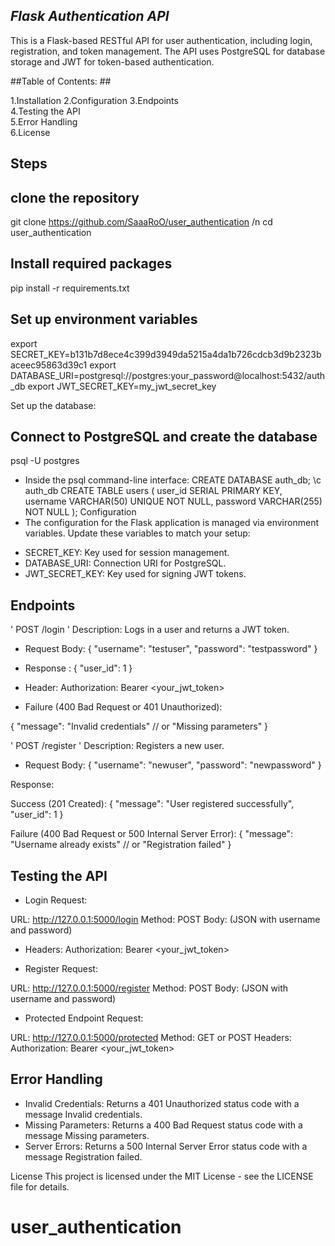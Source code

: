 ## *Flask Authentication API*

This is a Flask-based RESTful API for user authentication, including login, registration, and token management. The API uses PostgreSQL for database storage and JWT for token-based authentication.

##Table of Contents: ##

1.Installation
2.Configuration 
3.Endpoints  
4.Testing the API  
5.Error Handling  
6.License  


## Steps
## clone the repository 

git clone https://github.com/SaaaRoO/user_authentication /n
cd user_authentication

## Install required packages
pip install -r requirements.txt
 
 ## Set up environment variables

 export SECRET_KEY=b131b7d8ece4c399d3949da5215a4da1b726cdcb3d9b2323baceec95863d39c1
 export DATABASE_URI=postgresql://postgres:your_password@localhost:5432/auth_db
 export JWT_SECRET_KEY=my_jwt_secret_key

 Set up the database:

## Connect to PostgreSQL and create the database

psql -U postgres
 
 - Inside the psql command-line interface:
 CREATE DATABASE auth_db;
\c auth_db
CREATE TABLE users (
    user_id SERIAL PRIMARY KEY,
    username VARCHAR(50) UNIQUE NOT NULL,
    password VARCHAR(255) NOT NULL
);
 Configuration
- The configuration for the Flask application is managed via environment variables. Update these variables to match your setup:

* SECRET_KEY: Key used for session management.
* DATABASE_URI: Connection URI for PostgreSQL.
* JWT_SECRET_KEY: Key used for signing JWT tokens.

## Endpoints

' POST /login '
Description: Logs in a user and returns a JWT token.

* Request Body:
{
  "username": "testuser",
  "password": "testpassword"
}

* Response :
{
  "user_id": 1
}
 
* Header:
Authorization: Bearer <your_jwt_token>
 
* Failure (400 Bad Request or 401 Unauthorized):

 {
  "message": "Invalid credentials"   // or "Missing parameters"
}

' POST /register ' 
Description: Registers a new user.

* Request Body:
{
  "username": "newuser",
  "password": "newpassword"
}

Response:

Success (201 Created):
{
  "message": "User registered successfully",
  "user_id": 1
}

Failure (400 Bad Request or 500 Internal Server Error):
{
  "message": "Username already exists"   // or "Registration failed"
}

## Testing the API
* Login Request:

URL: http://127.0.0.1:5000/login
Method: POST
Body: (JSON with username and password)
* Headers:
Authorization: Bearer <your_jwt_token>

- Register Request:

URL: http://127.0.0.1:5000/register
Method: POST
Body: (JSON with username and password)

- Protected Endpoint Request:

URL: http://127.0.0.1:5000/protected 
Method: GET or POST
Headers:
Authorization: Bearer <your_jwt_token>

## Error Handling
* Invalid Credentials: Returns a 401 Unauthorized status code with a message Invalid credentials.
* Missing Parameters: Returns a 400 Bad Request status code with a message Missing parameters.
* Server Errors: Returns a 500 Internal Server Error status code with a message Registration failed.

License
This project is licensed under the MIT License - see the LICENSE file for details.





# user_authentication
